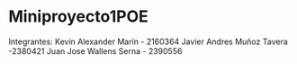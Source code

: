 # Miniproyecto1POE

Integrantes:
Kevin Alexander Marín - 2160364
Javier Andres Muñoz Tavera -2380421
Juan Jose Wallens Serna - 2390556